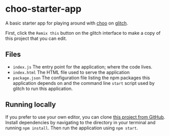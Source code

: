# choo-starter-app
A basic starter app for playing around with [choo](https://choo.io) on [glitch](https://glitch.com).

First, click the `Remix this` button on the glitch interface to make a copy of this project
that you can edit.

## Files
- `index.js` The entry point for the application; where the code lives.
- `index.html` The HTML file used to serve the application
- `package.json` The configuration file listing the npm packages this application depends on and the command line `start` script used by glitch to run this application.

## Running locally
If you prefer to use your own editor, you can clone [this project from GitHub](https://github.com/timwis/choo-starter-app).
Install dependencies by navigating to the directory in your terminal and running `npm install`.
Then run the application using `npm start`.
